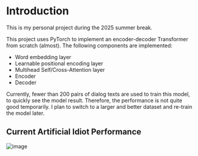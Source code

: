 # Introduction

This is my personal project during the 2025 summer break.

This project uses PyTorch to implement an encoder-decoder Transformer from scratch (almost). 
The following components are implemented:
- Word embedding layer
- Learnable positional encoding layer
- Multihead Self/Cross-Attention layer
- Encoder
- Decoder

Currently, fewer than 200 pairs of dialog texts are used to train this model, to quickly see the model result. Therefore, the performance is not quite good temporarily.
I plan to switch to a larger and better dataset and re-train the model later.

## Current Artificial Idiot Performance
![image](https://github.com/user-attachments/assets/10f5f7d8-b94e-40de-9d27-eb2b5bbdc7db)
